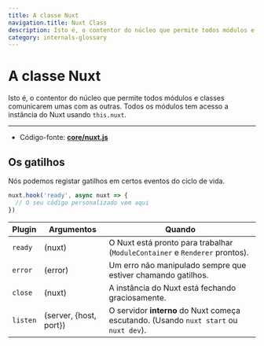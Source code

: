 ```yaml
---
title: A classe Nuxt
navigation.title: Nuxt Class
description: Isto é, o contentor do núcleo que permite todos módulos e classes comunicarem umas com as outras. Todos os módulos tem acesso a instância do Nuxt usando this.nuxt.
category: internals-glossary
---
```

# A classe Nuxt

Isto é, o contentor do núcleo que permite todos módulos e classes comunicarem umas com as outras. Todos os módulos tem acesso a instância do Nuxt usando `this.nuxt`.

---

- Código-fonte: **[core/nuxt.js](https://github.com/nuxt/nuxt.js/blob/dev/packages/core/src/nuxt.js)**

## Os gatilhos

Nós podemos registar gatilhos em certos eventos do cíclo de vida.

```js
nuxt.hook('ready', async nuxt => {
  // O seu código personalizado vem aqui
})
```

| Plugin   | Argumentos             | Quando                                                                      |
| -------- | ---------------------- | --------------------------------------------------------------------------- |
| `ready`  | (nuxt)                 | O Nuxt está pronto para trabalhar (`ModuleContainer` e `Renderer` prontos). |
| `error`  | (error)                | Um erro não manipulado sempre que estiver chamando gatilhos.                |
| `close`  | (nuxt)                 | A instância do Nuxt está fechando graciosamente.                            |
| `listen` | (server, {host, port}) | O servidor **interno** do Nuxt começa escutando. (Usando `nuxt start` ou `nuxt dev`). |
